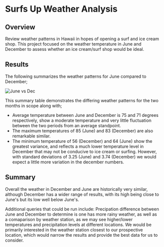 # Surfs Up Weather Analysis

## Overview
Review weather patterns in Hawaii in hopes of opening a surf and ice cream shop. This project focused on the weather temperature in June and December to assess whether an ice cream/surf shop would be ideal.

## Results

The following summarizes the weather patterns for June compared to December; 

![June vs Dec](https://user-images.githubusercontent.com/88639467/137207686-7e1199c1-ab52-4dfc-9b03-27218a526506.png)

This summary table demonstrates the differing weather patterns for the two months in scope along with;
- Average temperature between June and December is 75 and 71 degrees respectively, show a moderate temperature and very little fluctuation between the two periods from an average standpoint.
- The maximum temperatures of 85 (June) and 83 (December) are also remarkable similar.
- The minimum temperature of 56 (December) and 64 (June) show the greatest variance, and reflects a much lower temperature level in December that may not be conducive to ice cream or surfing. However, with standard deviations of 3.25 (June) and 3.74 (December) we would expect a little more variation in the december numbers.

## Summary

Overall the weather in December and June are historically very similar, although December has a wider range of results, with its high being close to June's but its low well below June's.

Additional queries that could be run include: Precipation difference between June and December to determine is one has more rainy weather, as well as a comaparison by weather station, as we may see higher/lower temperatures and precipitation levels at different locations. We would be primarily interested in the weather station closest to our prospective location, which would narrow the results and provide the best data for us to consider.
